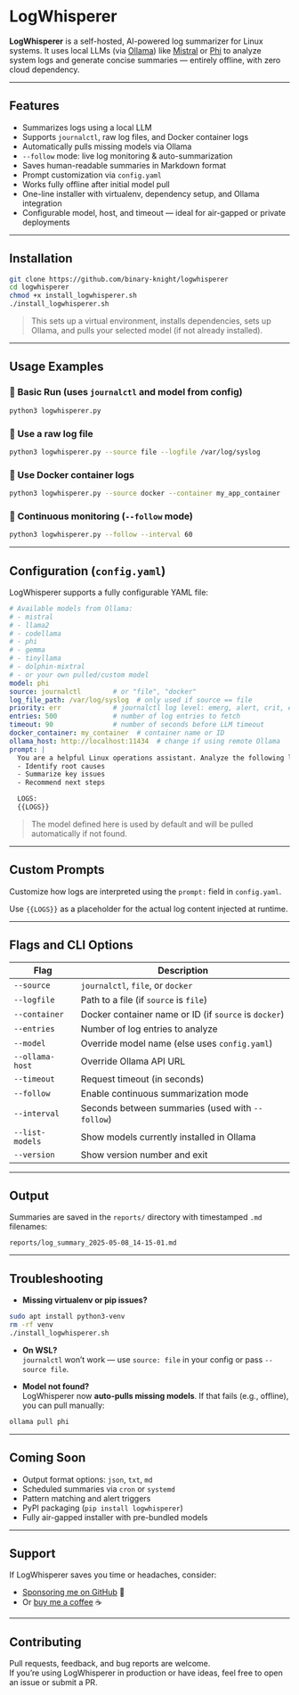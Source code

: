 # LogWhisperer

**LogWhisperer** is a self-hosted, AI-powered log summarizer for Linux systems. It uses local LLMs (via [Ollama](https://ollama.com)) like [Mistral](https://ollama.com/library/mistral) or [Phi](https://ollama.com/library/phi) to analyze system logs and generate concise summaries — entirely offline, with zero cloud dependency.

---

## Features

- Summarizes logs using a local LLM  
- Supports `journalctl`, raw log files, and Docker container logs  
- Automatically pulls missing models via Ollama  
- `--follow` mode: live log monitoring & auto-summarization  
- Saves human-readable summaries in Markdown format  
- Prompt customization via `config.yaml`  
- Works fully offline after initial model pull  
- One-line installer with virtualenv, dependency setup, and Ollama integration  
- Configurable model, host, and timeout — ideal for air-gapped or private deployments  

---

## Installation

```bash
git clone https://github.com/binary-knight/logwhisperer
cd logwhisperer
chmod +x install_logwhisperer.sh
./install_logwhisperer.sh
```

> This sets up a virtual environment, installs dependencies, sets up Ollama, and pulls your selected model (if not already installed).

---

## Usage Examples

### 🔹 Basic Run (uses `journalctl` and model from config)

```bash
python3 logwhisperer.py
```

### 🔹 Use a raw log file

```bash
python3 logwhisperer.py --source file --logfile /var/log/syslog
```

### 🔹 Use Docker container logs

```bash
python3 logwhisperer.py --source docker --container my_app_container
```

### 🔹 Continuous monitoring (`--follow` mode)

```bash
python3 logwhisperer.py --follow --interval 60
```

---

## Configuration (`config.yaml`)

LogWhisperer supports a fully configurable YAML file:

```yaml
# Available models from Ollama:
# - mistral
# - llama2
# - codellama
# - phi
# - gemma
# - tinyllama
# - dolphin-mixtral
# - or your own pulled/custom model
model: phi
source: journalctl        # or "file", "docker"
log_file_path: /var/log/syslog  # only used if source == file
priority: err             # journalctl log level: emerg, alert, crit, err, warning, etc.
entries: 500              # number of log entries to fetch
timeout: 90               # number of seconds before LLM timeout
docker_container: my_container  # container name or ID
ollama_host: http://localhost:11434  # change if using remote Ollama
prompt: |
  You are a helpful Linux operations assistant. Analyze the following logs:
  - Identify root causes
  - Summarize key issues
  - Recommend next steps

  LOGS:
  {{LOGS}}
```

> The model defined here is used by default and will be pulled automatically if not found.

---

## Custom Prompts

Customize how logs are interpreted using the `prompt:` field in `config.yaml`.

Use `{{LOGS}}` as a placeholder for the actual log content injected at runtime.

---

## Flags and CLI Options

| Flag               | Description                                      |
|--------------------|--------------------------------------------------|
| `--source`         | `journalctl`, `file`, or `docker`               |
| `--logfile`        | Path to a file (if `source` is `file`)          |
| `--container`      | Docker container name or ID (if `source` is `docker`) |
| `--entries`        | Number of log entries to analyze                |
| `--model`          | Override model name (else uses `config.yaml`)   |
| `--ollama-host`    | Override Ollama API URL                         |
| `--timeout`        | Request timeout (in seconds)                    |
| `--follow`         | Enable continuous summarization mode            |
| `--interval`       | Seconds between summaries (used with `--follow`)|
| `--list-models`    | Show models currently installed in Ollama       |
| `--version`        | Show version number and exit                    |

---

## Output

Summaries are saved in the `reports/` directory with timestamped `.md` filenames:

```
reports/log_summary_2025-05-08_14-15-01.md
```

---

## Troubleshooting

- **Missing virtualenv or pip issues?**

```bash
sudo apt install python3-venv
rm -rf venv
./install_logwhisperer.sh
```

- **On WSL?**  
  `journalctl` won’t work — use `source: file` in your config or pass `--source file`.

- **Model not found?**  
  LogWhisperer now **auto-pulls missing models**. If that fails (e.g., offline), you can pull manually:

```bash
ollama pull phi
```

---

## Coming Soon

- Output format options: `json`, `txt`, `md`  
- Scheduled summaries via `cron` or `systemd`  
- Pattern matching and alert triggers  
- PyPI packaging (`pip install logwhisperer`)  
- Fully air-gapped installer with pre-bundled models  

---

## Support

If LogWhisperer saves you time or headaches, consider:

- [Sponsoring me on GitHub](https://github.com/sponsors/binary-knight) 🙏  
- Or [buy me a coffee](https://buymeacoffee.com/binaryknight) ☕

---

## Contributing

Pull requests, feedback, and bug reports are welcome.  
If you’re using LogWhisperer in production or have ideas, feel free to open an issue or submit a PR.
